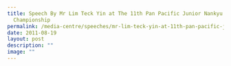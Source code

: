 ```yaml
---
title: Speech By Mr Lim Teck Yin at The 11th Pan Pacific Junior Nankyu Baseball
  Championship
permalink: /media-centre/speeches/mr-lim-teck-yin-at-11th-pan-pacific-junior-nankyu-baseball-championship/
date: 2011-08-19
layout: post
description: ""
image: ""
---
```

